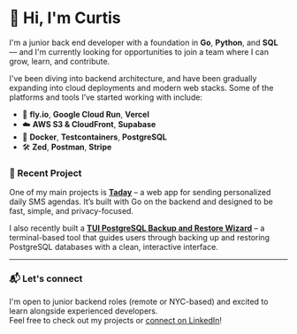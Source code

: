 # 👋 Hi, I'm Curtis

I'm a junior back end developer with a foundation in **Go**, **Python**, and **SQL** — and I'm currently looking for opportunities to join a team where I can grow, learn, and contribute.

I've been diving into backend architecture, and have been gradually expanding into cloud deployments and modern web stacks. Some of the platforms and tools I’ve started working with include:

- 🚀 **fly.io**, **Google Cloud Run**, **Vercel**
- ☁️ **AWS S3 & CloudFront**, **Supabase**
- 🐳 **Docker**, **Testcontainers**, **PostgreSQL**
- 🛠️ **Zed**, **Postman**, **Stripe**

### 🔧 Recent Project
One of my main projects is **[Taday](https://github.com/curtisbraxdale/taday)** – a web app for sending personalized daily SMS agendas. It’s built with Go on the backend and designed to be fast, simple, and privacy-focused.

I also recently built a **[TUI PostgreSQL Backup and Restore Wizard](https://github.com/curtisbraxdale/go-pg-backup)** – a terminal-based tool that guides users through backing up and restoring PostgreSQL databases with a clean, interactive interface. 

---

### 📬 Let's connect

I'm open to junior backend roles (remote or NYC-based) and excited to learn alongside experienced developers.  
Feel free to check out my projects or [connect on LinkedIn](https://www.linkedin.com/in/curtis-braxdale/)!

